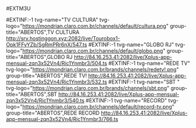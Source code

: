 #EXTM3U
 
#EXTINF:-1 tvg-name="TV CULTURA" tvg-logo="https://mondrian.claro.com.br/channels/default/cultura.png" group-title="ABERTOS",TV CULTURA
http://srv.hostinggon.xyz:2082/live/Tourobox1-Opk1FFyYZb/SgRmPRr6nX/547.ts
#EXTINF:-1 tvg-name="GLOBO RJ" tvg-logo="https://mondrian.claro.com.br/channels/default/globo.png" group-title="ABERTOS",GLOBO RJ
http://84.16.253.41:2082/live/Xplus-app-mensual-zqn3x52Vn4/Ric1Ynmbr3/504.ts
#EXTINF:-1 tvg-name="REDE TV" tvg-logo="https://mondrian.claro.com.br/brands/channels/redetv!.png" group-title="ABERTOS",REDE TV!
http://84.16.253.41:2082/live/Xplus-app-mensual-zqn3x52Vn4/Ric1Ynmbr3/532.ts
#EXTINF:-1 tvg-name="SBT " tvg-logo="https://mondrian.claro.com.br/brands/channels/sbt.png" group-title="ABERTOS",SBT
http://84.16.253.41:2082/live/Xplus-app-mensual-zqn3x52Vn4/Ric1Ynmbr3/540.ts
#EXTINF:-1 tvg-name="RECORD" tvg-logo="https://mondrian.claro.com.br/channels/default/record-tv.png" group-title="ABERTOS",REDE RECORD
http://84.16.253.41:2082/live/Xplus-app-mensual-zqn3x52Vn4/Ric1Ynmbr3/766.ts
